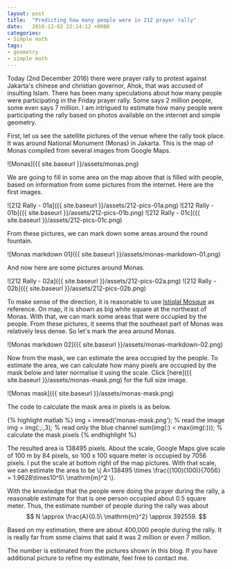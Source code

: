 ```yaml
---
layout: post
title:  "Predicting how many people were in 212 prayer rally"
date:   2016-12-02 22:14:12 +0000
categories:
- Simple math
tags:
- geometry
- simple math
---
```

Today (2nd December 2016) there were prayer rally to protest against Jakarta's chinese and christian governor, Ahok, that was accused of insulting Islam.
There has been many speculations about how many people were participating in the Friday prayer rally. Some says 2 million people, some even says 7 million.
I am intrigued to estimate how many people were participating the rally based on photos available on the internet and simple geometry.

First, let us see the satellite pictures of the venue where the rally took place. It was around National Monument (Monas) in Jakarta.
This is the map of Monas compiled from several images from Google Maps.

![Monas]({{ site.baseurl }}/assets/monas.png)

We are going to fill in some area on the map above that is filled with people, based on information from some pictures from the internet.
Here are the first images.

![212 Rally - 01a]({{ site.baseurl }}/assets/212-pics-01a.png)
![212 Rally - 01b]({{ site.baseurl }}/assets/212-pics-01b.png)
![212 Rally - 01c]({{ site.baseurl }}/assets/212-pics-01c.png)

From these pictures, we can mark down some areas around the round fountain.

![Monas markdown 01]({{ site.baseurl }}/assets/monas-markdown-01.png)

And now here are some pictures around Monas.

![212 Rally - 02a]({{ site.baseurl }}/assets/212-pics-02a.png)
![212 Rally - 02b]({{ site.baseurl }}/assets/212-pics-02b.png)

To make sense of the direction, it is reasonable to use [Istiqlal Mosque](https://en.wikipedia.org/wiki/Istiqlal_Mosque,_Jakarta) as reference.
On map, it is shown as big white square at the northeast of Monas. With that, we can mark some areas that were occupied by the people.
From these pictures, it seems that the southeast part of Monas was relatively less dense. So let's mark the area around Monas.

![Monas markdown 02]({{ site.baseurl }}/assets/monas-markdown-02.png)

Now from the mask, we can estimate the area occupied by the people.
To estimate the area, we can calculate how many pixels are occupied by the mask below and later normalise it using the scale.
Click [here]({{ site.baseurl }}/assets/monas-mask.png) for the full size image.

![Monas mask]({{ site.baseurl }}/assets/monas-mask.png)

The code to calculate the mask area in pixels is as below.

{% highlight matlab %}
img = imread('monas-mask.png'); % read the image
img = img(:,:,3); % read only the blue channel
sum(img(:) < max(img(:))); % calculate the mask pixels
{% endhighlight %}

The resulted area is 138495 pixels.
About the scale, Google Maps give scale of 100 m by 84 pixels, so 100 x 100 square meter is occupied by 7056 pixels.
I put the scale at bottom right of the map pictures.
With that scale, we can estimate the area to be \\( A=138495 \times \frac{(100)(100)}{7056} = 1.9628\times10^5\ \mathrm{m}^2 \\).

With the knowledge that the people were doing the prayer during the rally, a reasonable estimate for that is one person occupied about 0.5 square meter.
Thus, the estimate number of people during the rally was about
$$
N \approx \frac{A}{0.5\ \mathrm{m}^2} \approx 392559.
$$

Based on my estimation, there are about 400,000 people during the rally. It is really far from some claims that said it was 2 million or even 7 million.

The number is estimated from the pictures shown in this blog. If you have additional picture to refine my estimate, feel free to contact me.
